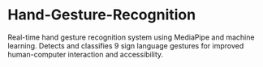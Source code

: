 # Hand-Gesture-Recognition
Real-time hand gesture recognition system using MediaPipe and machine learning. Detects and classifies 9 sign language gestures for improved human-computer interaction and accessibility.
